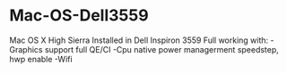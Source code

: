 # Mac-OS-Dell3559

Mac OS X High Sierra Installed in Dell Inspiron 3559
Full working with:
-Graphics support full QE/CI 
-Cpu native power managerment speedstep, hwp enable 
-Wifi
